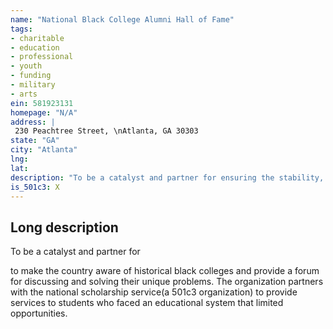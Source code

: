 ```yaml
---
name: "National Black College Alumni Hall of Fame"
tags:
- charitable
- education
- professional
- youth
- funding
- military
- arts
ein: 581923131
homepage: "N/A"
address: |
 230 Peachtree Street, \nAtlanta, GA 30303
state: "GA"
city: "Atlanta"
lng: 
lat: 
description: "To be a catalyst and partner for ensuring the stability, strength and excellence of historically black colleges and universities by implementing educational programs to ensure the success of the future leaders of our nation. "
is_501c3: X
---
```


## Long description

To be a catalyst and partner for
  
  to make the country aware of historical black colleges and provide a forum for discussing and solving their unique problems. The organization partners with the national scholarship service(a 501c3 organization) to provide services to students who faced an educational system that limited opportunities. 

